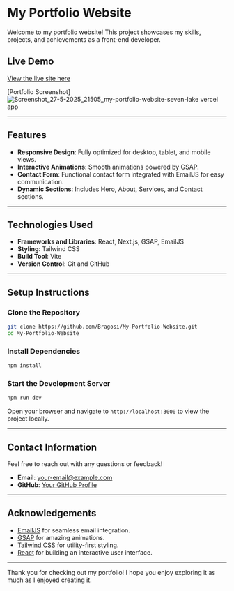 # My Portfolio Website

Welcome to my portfolio website! This project showcases my skills, projects, and achievements as a front-end developer.

## Live Demo

[View the live site here](https://my-portfolio-website-seven-lake.vercel.app/)

[Portfolio Screenshot]![Screenshot_27-5-2025_21505_my-portfolio-website-seven-lake vercel app](https://github.com/user-attachments/assets/7f12a5df-588d-435b-b3b4-709d55363943)


---

## Features

- **Responsive Design**: Fully optimized for desktop, tablet, and mobile views.
- **Interactive Animations**: Smooth animations powered by GSAP.
- **Contact Form**: Functional contact form integrated with EmailJS for easy communication.
- **Dynamic Sections**: Includes Hero, About, Services, and Contact sections.

---

## Technologies Used

- **Frameworks and Libraries**: React, Next.js, GSAP, EmailJS
- **Styling**: Tailwind CSS
- **Build Tool**: Vite
- **Version Control**: Git and GitHub

---

## Setup Instructions

### Clone the Repository
```bash
git clone https://github.com/Bragosi/My-Portfolio-Website.git
cd My-Portfolio-Website
```

### Install Dependencies
```bash
npm install
```

### Start the Development Server
```bash
npm run dev
```

Open your browser and navigate to `http://localhost:3000` to view the project locally.

---

## Contact Information

Feel free to reach out with any questions or feedback!

- **Email**: [your-email@example.com](mailto:oladejoboluwatife20003@gmail.com)
- **GitHub**: [Your GitHub Profile](https://github.com/Bragosi)

---

## Acknowledgements

- [EmailJS](https://www.emailjs.com/) for seamless email integration.
- [GSAP](https://greensock.com/gsap/) for amazing animations.
- [Tailwind CSS](https://tailwindcss.com/) for utility-first styling.
- [React](https://reactjs.org/) for building an interactive user interface.

---

Thank you for checking out my portfolio! I hope you enjoy exploring it as much as I enjoyed creating it.
